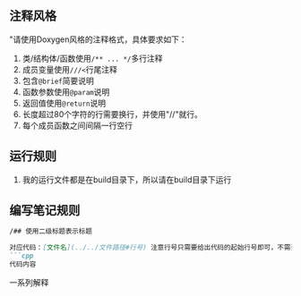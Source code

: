 
## 注释风格

"请使用Doxygen风格的注释格式，具体要求如下：
1. 类/结构体/函数使用`/** ... */`多行注释
2. 成员变量使用`///<`行尾注释
3. 包含`@brief`简要说明
4. 函数参数使用`@param`说明
5. 返回值使用`@return`说明
6. 长度超过80个字符的行需要换行，并使用"//"就行。
7. 每个成员函数之间间隔一行空行

## 运行规则

1. 我的运行文件都是在build目录下，所以请在build目录下运行

## 编写笔记规则

```markdown
/## 使用二级标题表示标题

对应代码：[文件名](../../文件路径#行号) 注意行号只需要给出代码的起始行号即可，不需要给出结束行号
```cpp
代码内容
```

一系列解释
```

        